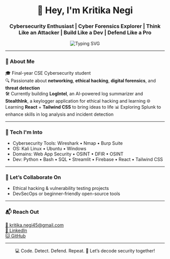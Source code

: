 <h1 align="center">👋 Hey, I'm Kritika Negi</h1>
<h3 align="center">Cybersecurity Enthusiast |  Cyber Forensics Explorer | Think Like an Attacker | Build Like a Dev | Defend Like a Pro</h3>

<p align="center">
<img src="https://readme-typing-svg.demolab.com?font=Fira+Code&pause=1000&center=true&vCenter=true&width=380&lines=CTF+Solver+%7C+Security+Builder;Learning+React+%26+Tailwind;Exploring+Splunk+for+Log+Analysis" alt="Typing SVG" />
</p>

---

### 🚀 About Me

🎓 Final-year CSE Cybersecurity student  
🔍 Passionate about **networking**, **ethical hacking**, **digital forensics**, and **threat detection**   
🛠️ Currently building **LogIntel**, an AI-powered log summarizer and **StealthInk**, a keylogger application for ethical hacking and learning
🌐 Learning **React** + **Tailwind CSS** to bring ideas to life
📊 Exploring Splunk to enhance skills in log analysis and incident detection

---

### 🔐 Tech I'm Into

- Cybersecurity Tools: Wireshark • Nmap • Burp Suite  
- OS: Kali Linux • Ubuntu • Windows  
- Domains: Web App Security • OSINT • DFIR • OSINT  
- Dev: Python • Bash • SQL • Streamlit • Firebase • React • Tailwind CSS 

---

### 🤝 Let’s Collaborate On

- Ethical hacking & vulnerability testing projects  
- DevSecOps or beginner-friendly open-source tools

---

### 📬 Reach Out

[📧 kritika.negi45@gmail.com](mailto:kritika.negi45@gmail.com)  
[💼 LinkedIn](https://linkedin.com/in/kritika-negi-3a56982a6)  
[🐱 GitHub](https://github.com/kritsnegi)

---

<div align="center">
💻 Code. Detect. Defend. Repeat.  
🔎 Let’s decode security together!
</div>
